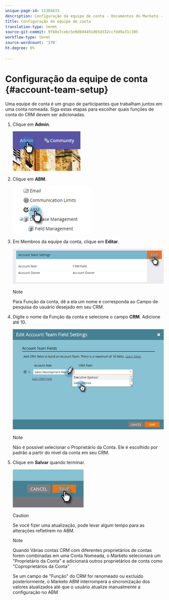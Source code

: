 ```yaml
---
unique-page-id: 11384433
description: Configuração da equipe de conta - Documentos do Marketo - Documentação do produto
title: Configuração da equipe de conta
translation-type: tm+mt
source-git-commit: 9f88e7cebc5e9d0d4491d65d332ccfdd9a31c395
workflow-type: tm+mt
source-wordcount: '178'
ht-degree: 0%

---
```



# Configuração da equipe de conta {#account-team-setup}

Uma equipe de conta é um grupo de participantes que trabalham juntos em uma conta nomeada. Siga estas etapas para escolher quais funções de conta do CRM devem ser adicionadas.

1. Clique em **Admin**.

   ![](assets/one-3.png)

1. Clique em **ABM**.

   ![](assets/two-3.png)

1. Em Membros da equipe da conta, clique em **Editar**.

   ![](assets/3.png)

   >[!NOTE]
   >
   >Para Função da conta, dê a ela um nome e corresponda ao Campo de pesquisa do usuário desejado em seu CRM.

1. Digite o nome da Função da conta e selecione o campo **CRM**. Adicione até 10.

   ![](assets/four-2.png)

   >[!NOTE]
   >
   >Não é possível selecionar o Proprietário da Conta. Ele é escolhido por padrão a partir do nível da conta em seu CRM.

1. Clique em **Salvar** quando terminar.

   ![](assets/five-2.png)

   >[!CAUTION]
   >
   >Se você fizer uma atualização, pode levar algum tempo para as alterações refletirem no ABM.

   >[!NOTE]
   >
   >Quando Várias contas CRM com diferentes proprietários de contas forem combinadas em uma Conta Nomeada, o Marketo selecionará um &quot;Proprietário da Conta&quot; e adicionará outros proprietários de conta como &quot;Coproprietários da Conta&quot;
   >
   >Se um campo de &quot;Função&quot; do CRM for renomeado ou excluído posteriormente, o Marketo ABM interromperá a sincronização dos valores atualizados até que o usuário atualize manualmente a configuração no ABM
